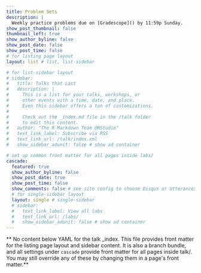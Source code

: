 ```yaml
---
title: Problem Sets
description: |
  Weekly practice problems due on [Gradescope]() by 11:59p Sunday.
show_post_thumbnail: false
thumbnail_left: true
show_author_byline: false
show_post_date: false
show_post_time: false
# for listing page layout
layout: list # list, list-sidebar

# for list-sidebar layout
# sidebar: 
#   title: Talks that Last
#   description: |
#     This is a list for your talks, workshops, or 
#     other events with a time, date, and place. 
#     Even this sidebar offers a ton of customizations.
#     
#     Check out the _index.md file in the /talk folder 
#     to edit this content. 
#   author: "The R Markdown Team @RStudio"
#   text_link_label: Subscribe via RSS
#   text_link_url: /talk/index.xml
#   show_sidebar_adunit: false # show ad container

# set up common front matter for all pages inside labs/
cascade:
  featured: true
  show_author_byline: false
  show_post_date: true
  show_post_time: false
  show_comments: false # see site config to choose Disqus or Utterances
  # for single-sidebar layout
  layout: single # single-sidebar
  # sidebar:
  #   text_link_label: View all labs
  #   text_link_url: /labs/
  #   show_sidebar_adunit: false # show ad container
---
```


** No content below YAML for the talk _index. This file provides front matter for the listing page layout and sidebar content. It is also a branch bundle, and all settings under `cascade` provide front matter for all pages inside talk/. You may still override any of these by changing them in a page's front matter.**